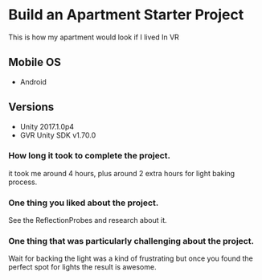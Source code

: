 # Build an Apartment Starter Project
This is how my apartment would look if I lived In VR

## Mobile OS
- Android

## Versions
- Unity 2017.1.0p4
- GVR Unity SDK v1.70.0

### How long it took to complete the project.
it took me around 4 hours, plus around 2 extra hours for light baking process.

### One thing you liked about the project.
See the ReflectionProbes and research about it.

### One thing that was particularly challenging about the project.
Wait for backing the light was a kind of frustrating but once you found the perfect spot for lights the result is awesome.
